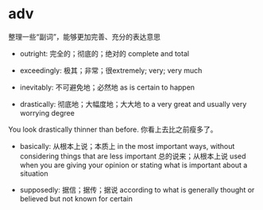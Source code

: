 # adv

整理一些“副词”，能够更加完善、充分的表达意思

- outright: 完全的；彻底的；绝对的 complete and total
- exceedingly: 极其；非常；很extremely; very; very much
- inevitably: 不可避免地；必然地 as is certain to happen

- drastically: 彻底地；大幅度地；大大地 to a very great and usually very worrying degree

You look drastically thinner than before. 你看上去比之前瘦多了。



- basically: 从根本上说；本质上 in the most important ways, without considering things that are less important 总的说来；从根本上说 used when you are giving your opinion or stating what is important about a situation

- supposedly: 据信；据传；据说 according to what is generally thought or believed but not known for certain
